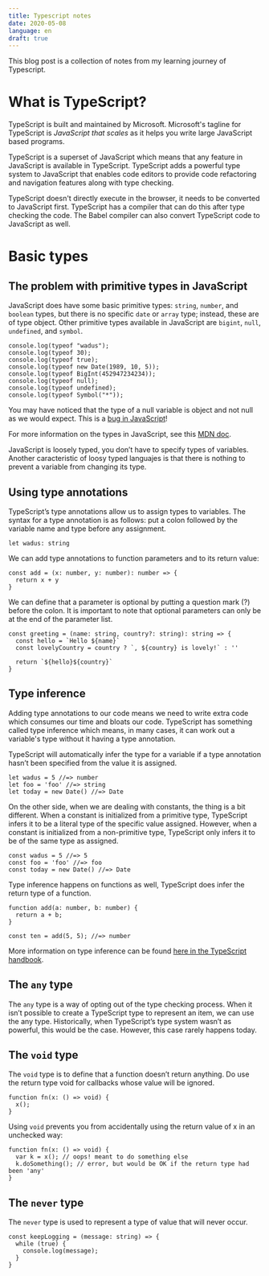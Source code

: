```yaml
---
title: Typescript notes
date: 2020-05-08
language: en
draft: true
---
```


This blog post is a collection of notes from my learning journey of Typescript.

# What is TypeScript?

TypeScript is built and maintained by Microsoft. Microsoft's tagline for TypeScript is _JavaScript that scales_ as it helps you write large JavaScript based programs.

TypeScript is a superset of JavaScript which means that any feature in JavaScript is available in TypeScript. TypeScript adds a powerful type system to JavaScript that enables code editors to provide code refactoring and navigation features along with type checking.

TypeScript doesn't directly execute in the browser, it needs to be converted to JavaScript first. TypeScript has a compiler that can do this after type checking the code. The Babel compiler can also convert TypeScript code to JavaScript as well.

# Basic types

## The problem with primitive types in JavaScript

JavaScript does have some basic primitive types: `string`, `number`, and `boolean` types, but there is no specific `date` or `array` type; instead, these are of type object. Other primitive types available in JavaScript are `bigint`, `null`, `undefined`, and `symbol`.

```
console.log(typeof "wadus");
console.log(typeof 30);
console.log(typeof true);
console.log(typeof new Date(1989, 10, 5));
console.log(typeof BigInt(452947234234));
console.log(typeof null);
console.log(typeof undefined);
console.log(typeof Symbol("*"));
```

You may have noticed that the type of a null variable is object and not null as we would expect. This is a [bug in JavaScript](https://2ality.com/2013/10/typeof-null.html)!

For more information on the types in JavaScript, see this [MDN doc](https://developer.mozilla.org/en-US/docs/Web/JavaScript/Data_structures).

JavaScript is loosely typed, you don’t have to specify types of variables. Another caracteristic of loosy typed languajes is that there is nothing to prevent a variable from changing its type.

## Using type annotations

TypeScript’s type annotations allow us to assign types to variables. The syntax for a type annotation is as follows: put a colon followed by the variable name and type before any assignment. 

```
let wadus: string
```

We can add type annotations to function parameters and to its return value:

```
const add = (x: number, y: number): number => {
  return x + y
}
```

We can define that a parameter is optional by putting a question mark (?) before the colon. It is important to note that optional parameters can only be at the end of the parameter list.

```
const greeting = (name: string, country?: string): string => {
  const hello = `Hello ${name}`
  const lovelyCountry = country ? `, ${country} is lovely!` : ''

  return `${hello}${country}`
}
```

## Type inference

Adding type annotations to our code means we need to write extra code which consumes our time and bloats our code. TypeScript has something called type inference which means, in many cases, it can work out a variable's type without it having a type annotation. 

TypeScript will automatically infer the type for a variable if a type annotation hasn’t been specified from the value it is assigned.

```
let wadus = 5 //=> number
let foo = 'foo' //=> string
let today = new Date() //=> Date
```

On the other side, when we are dealing with constants, the thing is a bit different. When a constant is initialized from a primitive type, TypeScript infers it to be a literal type of the specific value assigned. However, when a constant is initialized from a non-primitive type, TypeScript only infers it to be of the same type as assigned.

```
const wadus = 5 //=> 5
const foo = 'foo' //=> foo
const today = new Date() //=> Date
```

Type inference happens on functions as well, TypeScript does infer the return type of a function. 

```
function add(a: number, b: number) {
  return a + b;
}

const ten = add(5, 5); //=> number
```

More information on type inference can be found [here in the TypeScript handbook](https://www.typescriptlang.org/docs/handbook/type-inference.html).


## The `any` type

The `any` type is a way of opting out of the type checking process. When it isn’t possible to create a TypeScript type to represent an item, we can use the any type. Historically, when TypeScript’s type system wasn’t as powerful, this would be the case. However, this case rarely happens today.

## The `void` type

The `void` type is to define that a function doesn’t return anything. Do use the return type void for callbacks whose value will be ignored.

```
function fn(x: () => void) {
  x();
}
```

Using `void` prevents you from accidentally using the return value of x in an unchecked way:

```
function fn(x: () => void) {
  var k = x(); // oops! meant to do something else
  k.doSomething(); // error, but would be OK if the return type had been 'any'
}
```

## The `never` type

The `never` type is used to represent a type of value that will never occur.

```
const keepLogging = (message: string) => {
  while (true) {
    console.log(message);
  }
}
```


